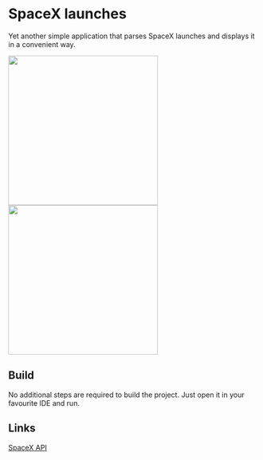 # SpaceX launches

Yet another simple application that parses SpaceX launches and displays it in a convenient way.

<p float="left">
  <img src="https://user-images.githubusercontent.com/3418906/120925620-101a4e00-c6e2-11eb-891d-a5b059f16107.png" width="300" />
  <img src="https://user-images.githubusercontent.com/3418906/120925625-16102f00-c6e2-11eb-8fa2-554df594c5c0.png" width="300" />
</p>

## Build

No additional steps are required to build the project. Just open it in your favourite IDE and run.

## Links

[SpaceX API](https://github.com/r-spacex/SpaceX-API/blob/master/docs/v4/README.md)
